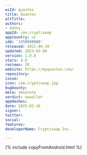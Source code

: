 ```yaml
---
wsId: quantex
title: Quantex
altTitle: 
authors:
- danny
appId: com.cryptiswap
appCountry: us
idd: '1558998980'
released: 2021-04-19
updated: 2023-03-09
version: 1.0.8
stars: 4.8
reviews: 20
website: https://myquantex.com/
repository: 
issue: 
icon: com.cryptiswap.jpg
bugbounty: 
meta: obsolete
verdict: nowallet
appHashes: 
date: 2025-02-26
signer: 
twitter: 
social: 
features: 
developerName: Cryptiswap Inc.

---
```


{% include copyFromAndroid.html %}

